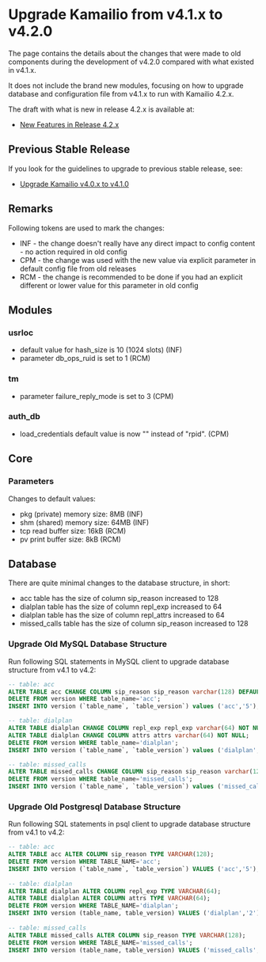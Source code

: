# Upgrade Kamailio from v4.1.x to v4.2.0

The page contains the details about the changes that were made to old
components during the development of v4.2.0 compared with what existed
in v4.1.x.

It does not include the brand new modules, focusing on how to upgrade
database and configuration file from v4.1.x to run with Kamailio 4.2.x.

The draft with what is new in release 4.2.x is available at:

-   [New Features in Release 4.2.x](../features/new-in-4.2.x.md)

## Previous Stable Release

If you look for the guidelines to upgrade to previous stable release,
see:

-   [Upgrade Kamailio v4.0.x to v4.1.0](../install/upgrade/4.0.x-to-4.1.0.md)

## Remarks

Following tokens are used to mark the changes:

-   INF - the change doesn't really have any direct impact to config
    content - no action required in old config
-   CPM - the change was used with the new value via explicit parameter
    in default config file from old releases
-   RCM - the change is recommended to be done if you had an explicit
    different or lower value for this parameter in old config

## Modules

### usrloc

-   default value for hash_size is 10 (1024 slots) (INF)
-   parameter db_ops_ruid is set to 1 (RCM)

### tm

-   parameter failure_reply_mode is set to 3 (CPM)

### auth_db

-   load_credentials default value is now "" instead of "rpid". (CPM)

## Core

### Parameters

Changes to default values:

-   pkg (private) memory size: 8MB (INF)
-   shm (shared) memory size: 64MB (INF)
-   tcp read buffer size: 16kB (RCM)
-   pv print buffer size: 8kB (RCM)

## Database

There are quite minimal changes to the database structure, in short:

-   acc table has the size of column sip_reason increased to 128
-   dialplan table has the size of column repl_exp increased to 64
-   dialplan table has the size of column repl_attrs increased to 64
-   missed_calls table has the size of column sip_reason increased to
    128

### Upgrade Old MySQL Database Structure

Run following SQL statements in MySQL client to upgrade database
structure from v4.1 to v4.2:

``` sql
-- table: acc
ALTER TABLE acc CHANGE COLUMN sip_reason sip_reason varchar(128) DEFAULT '' NOT NULL;
DELETE FROM version WHERE table_name='acc';
INSERT INTO version (`table_name`, `table_version`) values ('acc','5');

-- table: dialplan
ALTER TABLE dialplan CHANGE COLUMN repl_exp repl_exp varchar(64) NOT NULL; 
ALTER TABLE dialplan CHANGE COLUMN attrs attrs varchar(64) NOT NULL;
DELETE FROM version WHERE table_name='dialplan';
INSERT INTO version (`table_name`, `table_version`) values ('dialplan','2');

-- table: missed_calls
ALTER TABLE missed_calls CHANGE COLUMN sip_reason sip_reason varchar(128) DEFAULT '' NOT NULL;
DELETE FROM version WHERE table_name='missed_calls';
INSERT INTO version (`table_name`, `table_version`) values ('missed_calls','4');

```

### Upgrade Old Postgresql Database Structure

Run following SQL statements in psql client to upgrade database
structure from v4.1 to v4.2:

``` sql
-- table: acc
ALTER TABLE acc ALTER COLUMN sip_reason TYPE VARCHAR(128);
DELETE FROM version WHERE TABLE_NAME='acc';
INSERT INTO version (`table_name`, `table_version`) VALUES ('acc','5');
 
-- table: dialplan
ALTER TABLE dialplan ALTER COLUMN repl_exp TYPE VARCHAR(64); 
ALTER TABLE dialplan ALTER COLUMN attrs TYPE VARCHAR(64);
DELETE FROM version WHERE TABLE_NAME='dialplan';
INSERT INTO version (table_name, table_version) VALUES ('dialplan','2');
 
-- table: missed_calls
ALTER TABLE missed_calls ALTER COLUMN sip_reason TYPE VARCHAR(128);
DELETE FROM version WHERE TABLE_NAME='missed_calls';
INSERT INTO version (table_name, table_version) VALUES ('missed_calls','4');
```
